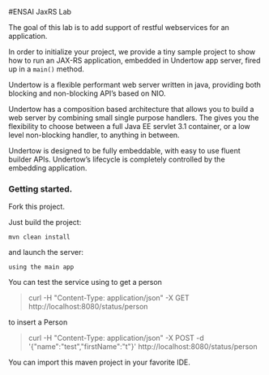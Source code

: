 #ENSAI JaxRS Lab


The goal of this lab is to add support of restful webservices for an application. 

In order to initialize your project, we provide a tiny sample project to show how to run an JAX-RS application, embedded in Undertow app server, fired up in a `main()` method. 

Undertow is a flexible performant web server written in java, providing both blocking and non-blocking API’s based on NIO.

Undertow has a composition based architecture that allows you to build a web server by combining small single purpose handlers. The gives you the flexibility to choose between a full Java EE servlet 3.1 container, or a low level non-blocking handler, to anything in between.

Undertow is designed to be fully embeddable, with easy to use fluent builder APIs. Undertow’s lifecycle is completely controlled by the embedding application.


### Getting started. 

Fork this project. 

Just build the project:

    mvn clean install
    
and launch the server:

	using the main app
   
You can test the service using 
to get a person
> curl -H "Content-Type: application/json" -X GET http://localhost:8080/status/person

to insert a Person
> curl -H "Content-Type: application/json" -X POST -d '{"name":"test","firstName":"t"}' http://localhost:8080/status/person

You can import this maven project in your favorite IDE. 